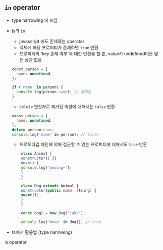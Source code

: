 ## `in` operator

- type narrowing 에 쓰임

- js의 `in`

  - javascript 에도 존재하는 operator
  - 객체에 해당 프로퍼티가 존재하면 `true` 반환
  - 프로퍼티의 'key 존재 여부'에 대한 반환을 할 뿐, value가 undefined이든 말든 상관 없음

  ```js
  const person = {
    name: undefined,
  };

  if ('name' in person) {
    console.log(person.name); // 출력됨
  }
  ```

  - `delete` 연산자로 제거된 속성에 대해서는 `false` 반환

  ```js
  const person = {
    name: undefined,
  };
  delete person.name;
  console.log('name' in person); // false
  ```

  - 프로토타입 체인에 의해 접근할 수 있는 프로퍼티에 대해서도 `true` 반환

  ```js
      class Animal {
      constructor() {}
      move() {
      console.log('moving~');
      }
      }

      class Dog extends Animal {
      constructor(public name: string) {
      super();
      }
      }

      const dog1 = new Dog('jake');

      console.log('move' in dog1); // true
  ```

- ts에서 활용법 (type narrowing)

is operator

```

```

